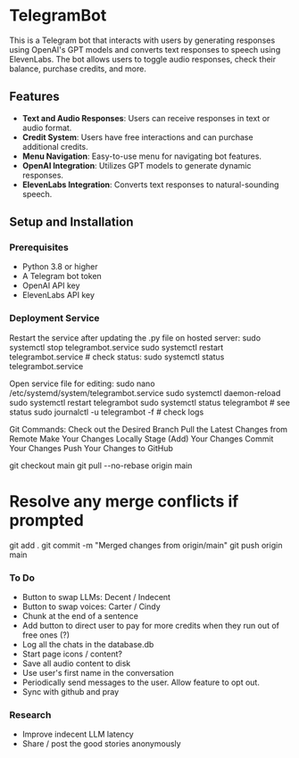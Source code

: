 # TelegramBot

This is a Telegram bot that interacts with users by generating responses using OpenAI's GPT models and converts text responses to speech using ElevenLabs. The bot allows users to toggle audio responses, check their balance, purchase credits, and more.

## Features

- **Text and Audio Responses**: Users can receive responses in text or audio format.
- **Credit System**: Users have free interactions and can purchase additional credits.
- **Menu Navigation**: Easy-to-use menu for navigating bot features.
- **OpenAI Integration**: Utilizes GPT models to generate dynamic responses.
- **ElevenLabs Integration**: Converts text responses to natural-sounding speech.

## Setup and Installation

### Prerequisites

- Python 3.8 or higher
- A Telegram bot token
- OpenAI API key
- ElevenLabs API key



### Deployment Service

Restart the service after updating the .py file on hosted server:
sudo systemctl stop telegrambot.service
sudo systemctl restart telegrambot.service # check status: sudo systemctl status telegrambot.service


Open service file for editing:
sudo nano /etc/systemd/system/telegrambot.service
sudo systemctl daemon-reload
sudo systemctl restart telegrambot 
sudo systemctl status telegrambot # see status
sudo journalctl -u telegrambot -f # check logs

Git Commands:
Check out the Desired Branch
Pull the Latest Changes from Remote
Make Your Changes Locally
Stage (Add) Your Changes
Commit Your Changes
Push Your Changes to GitHub

git checkout main
git pull --no-rebase origin main
# Resolve any merge conflicts if prompted
git add .
git commit -m "Merged changes from origin/main"
git push origin main

### To Do

- Button to swap LLMs: Decent / Indecent
- Button to swap voices: Carter / Cindy
- Chunk at the end of a sentence
- Add button to direct user to pay for more credits when they run out of free ones (?)
- Log all the chats in the database.db
- Start page icons / content? 
- Save all audio content to disk
- Use user's first name in the conversation
- Periodically send messages to the user. Allow feature to opt out.
- Sync with github and pray


### Research

- Improve indecent LLM latency
- Share / post the good stories anonymously
